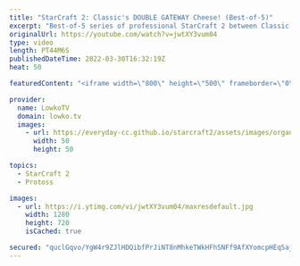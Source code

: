 ```yaml
---
title: "StarCraft 2: Classic's DOUBLE GATEWAY Cheese! (Best-of-5)"
excerpt: "Best-of-5 series of professional StarCraft 2 between Classic (Protoss) and Cure (Terran). In this series Classic is the one who decides to play hyper aggressively with some powerful Protoss cheeses.  Support my work on Patreon: https://www.patreon.com/lowkotv Become a YouTube member: https://lowko.tv/join"
originalUrl: https://youtube.com/watch?v=jwtXY3vum04
type: video
length: PT44M6S
publishedDateTime: 2022-03-30T16:32:19Z
heat: 50

featuredContent: "<iframe width=\"800\" height=\"500\" frameborder=\"0\" src=\"https://www.youtube.com/embed/jwtXY3vum04\" allow=\"accelerometer; autoplay; encrypted-media; gyroscope; picture-in-picture\" allowfullscreen></iframe>"

provider:
  name: LowkoTV
  domain: lowko.tv
  images:
    - url: https://everyday-cc.github.io/starcraft2/assets/images/organizations/lowko.tv-50x50.jpg
      width: 50
      height: 50

topics:
  - StarCraft 2
  - Protoss

images:
  - url: https://i.ytimg.com/vi/jwtXY3vum04/maxresdefault.jpg
    width: 1280
    height: 720
    isCached: true

secured: "quclGqvo/YgW4r9ZJlHDQibfPrJiNT8nMhkeTWkHFhSNFf9AfXYomcpHEqSajkJA9DiIIabEr/xVXDDEUuct8ZPPKEEpwluO2ALBMvprHUSqfHnLNhkbYZ1+dxNG6A60ZJeLrGX8ZIQmC3a74Gs+wEETTnTjddksriGrLsPjxdbliBtgdtJiLPZWKuhlqzG5uB29OJoMnAwHtY303iJjURbuwZUMPTSPJo1kBLt3phduymN7+iePzv+pCM+0leiSiXf+NAa/CvwZOukQ/2oqCRGEKWaC6QT15emP2Yg2/4QL/gQNp1KP9FyAlfaQd6wKQ9cVh5IuQjexqyCEBXoE3QLCGeKeHr23mMSWdb6endaPb3FxhrluwRn3m7yHSWFATUHtJnsuHrUJq6Od8ljgX5PfVBIGbhm2ElUKbZi/n30=;FkA2+aiaTQZo/FnCCeo6/w=="
---
```


